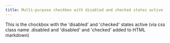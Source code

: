 ```yaml
---
title: Multi-purpose checkbox with disabled and checked states active
---
```


This is the chockbox with the 'disabled' and 'checked' states active (via css class name .disabled and 'disabled' and 'checked' added to HTML markdown)